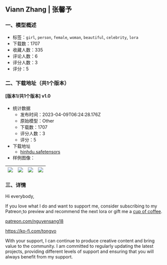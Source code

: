 ## Viann Zhang | 张馨予
### 一、模型概述

- 标签：`girl`, `person`, `female`, `woman`, `beautiful`, `celebrity`, `lora`
- 下载数：1707
- 收藏人数：335
- 评论人数：6
- 评分人数：3
- 评分：5

### 二、下载地址（共1个版本）

#### [版本1/共1个版本] v1.0

- 统计数据
  - 发布时间：2023-04-09T06:24:28.176Z
  - 原始模型：Other
  - 下载数：1707
  - 评分人数：3
  - 评分：5
- 下载地址
  - [hinhdu.safetensors](https://civitai.com/api/download/models/40576)
- 样例图像：

| <img src="https://image.civitai.com/xG1nkqKTMzGDvpLrqFT7WA/97d58c4f-89b3-4b00-fbb8-faf43d116300/width=450/448731.jpeg" /> | <img src="https://image.civitai.com/xG1nkqKTMzGDvpLrqFT7WA/ad62ecd8-ec88-4edc-dcad-8a85da9b5200/width=450/448740.jpeg" /> | <img src="https://image.civitai.com/xG1nkqKTMzGDvpLrqFT7WA/14de0c76-2f08-4553-e841-d00b976b3b00/width=450/448732.jpeg" /> | <img src="https://image.civitai.com/xG1nkqKTMzGDvpLrqFT7WA/329fcc39-bdd3-43a2-4099-85c39039d100/width=450/448745.jpeg" /> |
| ---- | ---- | ---- | ---- |


### 三、详情
<p>Hi everybody,</p><p>If you love what I do and want to support me, consider subscribing to my Patreon<a target="_blank" rel="ugc" href="https://civitai.com/models/33383/patreon.com/nguyensang18"> </a>to preview and recommend the next lora or gift me a <a target="_blank" rel="ugc" href="https://ko-fi.com/tongvo">cup of coffee</a>.</p><p><a target="_blank" rel="ugc" href="http://patreon.com/nguyensang18">patreon.com/nguyensang18</a></p><p><a target="_blank" rel="ugc" href="https://ko-fi.com/tongvo">https://ko-fi.com/tongvo</a></p><p>With your support, I can continue to produce creative content and bring value to the community. I am committed to regularly updating the latest projects, providing different levels of support and ensuring that you will always benefit from my support.</p>
